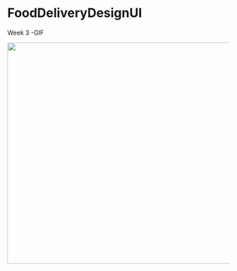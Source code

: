 # FoodDeliveryDesignUI

Week 3 -GIF

<p><img align="left" src="https://github.com/TuNguyen227/FoodDeliveryDesignUI/blob/master/app/src/main/res/raw/week3.gif" width="1000" height="500"</p>
